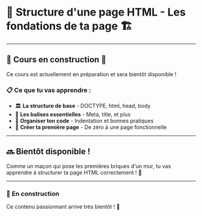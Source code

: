 # 🧱 Structure d'une page HTML - Les fondations de ta page 🏗️

---

## 🚧 Cours en construction 🚧

Ce cours est actuellement en préparation et sera bientôt disponible !

### 📋 Ce que tu vas apprendre :

- 🏛️ **La structure de base** - DOCTYPE, html, head, body
- 🔧 **Les balises essentielles** - Meta, title, et plus
- 📐 **Organiser ton code** - Indentation et bonnes pratiques
- 🎯 **Créer ta première page** - De zéro à une page fonctionnelle

---

## 🔜 Bientôt disponible !

Comme un maçon qui pose les premières briques d'un mur, tu vas apprendre à structurer ta page HTML correctement ! 🧱

---

### 💬 En construction

Ce contenu passionnant arrive très bientôt ! 🚀
